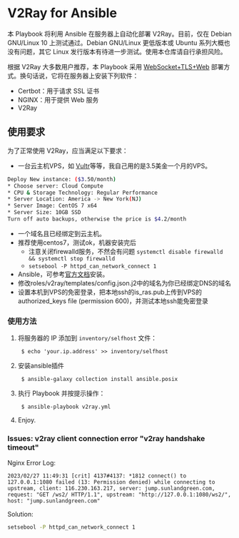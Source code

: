 # V2Ray for Ansible

本 Playbook 将利用 Ansible 在服务器上自动化部署 V2Ray。目前，仅在 Debian
GNU/Linux 10 上测试通过。Debian GNU/Linux 更低版本或 Ubuntu
系列大概也没有问题，其它 Linux
发行版本有待进一步测试。使用本仓库请自行承担风险。

根据 V2Ray 大多数用户推荐，本 Playbook 采用 [WebSocket+TLS+Web](https://toutyrater.github.io/advanced/wss_and_web.html) 部署方式。换句话说，它将在服务器上安装下列软件：

* Certbot：用于请求 SSL 证书
* NGINX：用于提供 Web 服务
* V2Ray

## 使用要求

为了正常使用 V2Ray，应当满足以下要求：

* 一台云主机VPS，如 [Vultr](https://www.vultr.com/?ref=7599369)等等，我自己用的是3.5美金一个月的VPS。
```bash
Deploy New instance: ($3.50/month)
* Choose server: Cloud Compute
* CPU & Storage Technology: Regular Performance
* Server Location: America -> New York(NJ)
* Server Image: CentOS 7 x64
* Server Size: 10GB SSD 
Turn off auto backups, otherwise the price is $4.2/month
```
* 一个域名且已经绑定到云主机。
* 推荐使用centos7，测试ok，机器安装完后
  - 注意关闭firewalld服务，不然会有问题 `systemctl disable firewalld && systemctl stop firewalld`
  - `setsebool -P httpd_can_network_connect 1`
* Ansible，可参考[官方文档](https://docs.ansible.com/ansible/latest/installation_guide/intro_installation.html#installing-the-control-node)安装。
* 修改roles/v2ray/templates/config.json.j2中的域名为你已经绑定DNS的域名
* 设置本机到VPS的免密登录，把本地ssh的is_ras.pub上传到VPS的authorized_keys file (permission 600)，并测试本地ssh能免密登录

### 使用方法

1. 将服务器的 IP 添加到 `inventory/selfhost` 文件：

        $ echo 'your.ip.address' >> inventory/selfhost

2. 安装ansible插件
 
        $ ansible-galaxy collection install ansible.posix
 

2. 执行 Playbook 并按提示操作：

        $ ansible-playbook v2ray.yml

3. Enjoy.

### Issues: v2ray client connection error "v2ray handshake timeout"
Nginx Error Log:

```
2023/02/27 11:49:31 [crit] 4137#4137: *1812 connect() to 127.0.0.1:1080 failed (13: Permission denied) while connecting to upstream, client: 116.230.163.217, server: jump.sunlandgreen.com, request: "GET /ws2/ HTTP/1.1", upstream: "http://127.0.0.1:1080/ws2/", host: "jump.sunlandgreen.com"
```

Solution: 
```bash
setsebool -P httpd_can_network_connect 1
```
